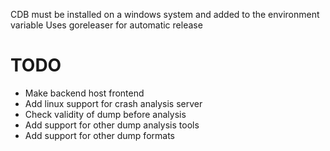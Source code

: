 CDB must be installed on a windows system and added to the environment variable
Uses goreleaser for automatic release
# TODO
- Make backend host frontend
- Add linux support for crash analysis server
- Check validity of dump before analysis
- Add support for other dump analysis tools
- Add support for other dump formats
